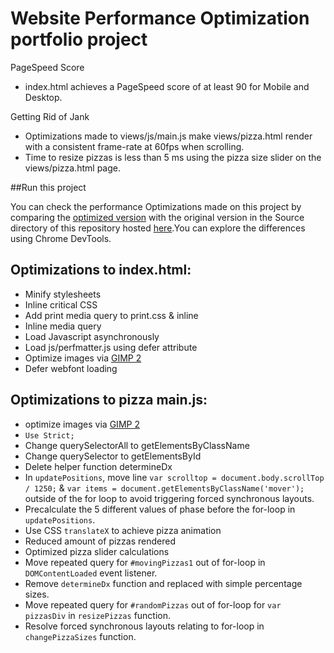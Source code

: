 # Website Performance Optimization portfolio project

PageSpeed Score

* index.html achieves a PageSpeed score of at least 90 for Mobile and Desktop.

Getting Rid of Jank

* Optimizations made to views/js/main.js make views/pizza.html render with a consistent frame-rate at 60fps when scrolling.
* Time to resize pizzas is less than 5 ms using the pizza size slider on the views/pizza.html page.

##Run this project

You can check the performance Optimizations made on this project by comparing the [optimized version](https://andrwsalcdo.github.io/udacity-website-optimization/) with the original version in the Source directory of this repository hosted [here](https://github.com/udacity/frontend-nanodegree-mobile-portfolio).You can explore the differences using Chrome DevTools.

## Optimizations to index.html:

* Minify stylesheets
* Inline critical CSS
* Add print media query to print.css & inline
* Inline media query
* Load Javascript asynchronously
* Load js/perfmatter.js using defer attribute
* Optimize images via [GIMP 2](https://www.gimp.org/downloads/)
* Defer webfont loading

## Optimizations to pizza main.js:

* optimize images via [GIMP 2](https://www.gimp.org/downloads/)
* `Use Strict;`
* Change querySelectorAll to getElementsByClassName
* Change querySelector to getElementsById
* Delete helper function determineDx
* In `updatePositions`, move line `var scrolltop = document.body.scrollTop / 1250;` & `var items = document.getElementsByClassName('mover');` outside of the for loop to avoid triggering forced synchronous layouts.
* Precalculate the 5 different values of phase before the for-loop in `updatePositions`.
* Use CSS `translateX` to achieve pizza animation
* Reduced amount of pizzas rendered
* Optimized pizza slider calculations
* Move repeated query for `#movingPizzas1` out of for-loop in `DOMContentLoaded` event listener.
* Remove `determineDx` function and replaced with simple percentage sizes.
* Move repeated query for `#randomPizzas` out of for-loop for `var pizzasDiv` in `resizePizzas` function.
* Resolve forced synchronous layouts relating to for-loop in `changePizzaSizes` function.
